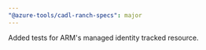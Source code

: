 ```yaml
---
"@azure-tools/cadl-ranch-specs": major
---
```


Added tests for ARM's managed identity tracked resource.
